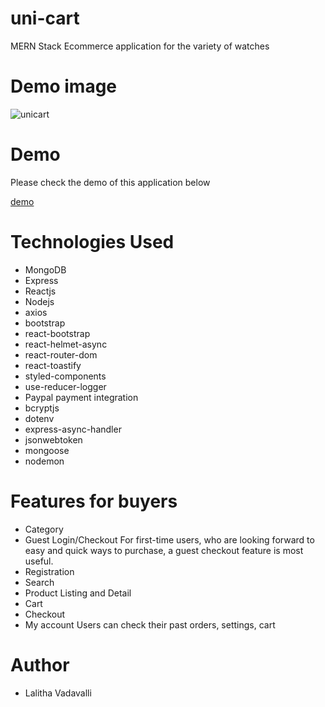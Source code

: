 # uni-cart
 MERN Stack Ecommerce application for the variety of watches
 
 # Demo image
 ![unicart](https://user-images.githubusercontent.com/58090261/199890053-f414efba-07a2-4360-9eaf-7fa56376df82.png)

 
 # Demo 
 
 Please check the demo of this application below
 
 [demo](https://unicart-wsw8.onrender.com/)

 # Technologies Used
 * MongoDB
 * Express
 * Reactjs
 * Nodejs
 * axios
 * bootstrap
 * react-bootstrap
 * react-helmet-async
 * react-router-dom
 * react-toastify
 * styled-components
 * use-reducer-logger
 * Paypal payment integration
 * bcryptjs
 * dotenv
 * express-async-handler
 * jsonwebtoken
 * mongoose
 * nodemon
# Features for buyers
* Category
* Guest Login/Checkout
  For first-time users, who are looking forward to easy and quick ways to purchase, a guest checkout feature is most useful.
* Registration
* Search
* Product Listing and Detail
* Cart
* Checkout
* My account
  Users can check their past orders, settings, cart

 <!-- # Features
 * Home page
 * Login/Sign-in with username and password 
 * Guest login 
 * Signup the new user with the name,password and email
 * Add to cart functionality
 * Categories for products 
 * Search functionality
 * Search accordingly to the department price and customer review
 * search products according to your choice
 * find the products with new arrivals
 * Increase the quantity and decrease 
 * delete the product
 * Checkout with shipping address
 * Paypal and stripe integration
 * User profile update password
 * For admin check the orders -->

# Author
* Lalitha Vadavalli
